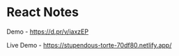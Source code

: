 # React Notes

Demo - https://d.pr/v/iaxzEP

Live Demo - https://stupendous-torte-70df80.netlify.app/

